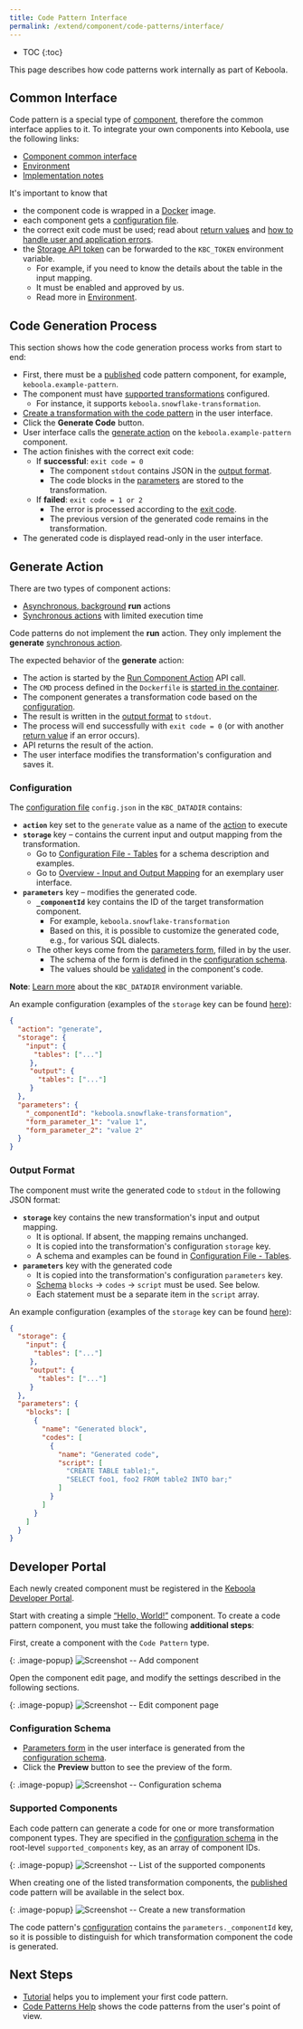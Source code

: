 ```yaml
---
title: Code Pattern Interface
permalink: /extend/component/code-patterns/interface/
---
```


* TOC
{:toc}

This page describes how code patterns work internally as part of Keboola.

## Common Interface
Code pattern is a special type of [component](/extend/component/), therefore the common interface applies to it. 
To integrate your own components into Keboola, use the following links:

- [Component common interface](/extend/common-interface/) 
- [Environment](/extend/common-interface/environment/)
- [Implementation notes](/extend/component/implementation/)

It's important to know that 

- the component code is wrapped in a [Docker](/extend/component/docker-tutorial/) image.
- each component gets a [configuration file](#configuration).
- the correct exit code must be used; read about [return values](/extend/common-interface/environment/#return-values) and
    [how to handle user and application errors](/extend/common-interface/actions/#handling-user-and-application-errors).
- the [Storage API token](https://help.keboola.com/management/project/tokens/) can be forwarded to the `KBC_TOKEN` environment variable.
    - For example, if you need to know the details about the table in the input mapping.
    - It must be enabled and approved by us.
    - Read more in [Environment](/extend/common-interface/environment/).

## Code Generation Process
This section shows how the code generation process works from start to end:

- First, there must be a [published](/extend/publish/) code pattern component, for example, `keboola.example-pattern`.
- The component must have [supported transformations](#supported-components) configured.
    - For instance, it supports `keboola.snowflake-transformation`.
- [Create a transformation with the code pattern](https://help.keboola.com/transformations/code-patterns/#new-transformation-with-code-pattern) in the user interface.
- Click the **Generate Code** button.
- User interface calls the [generate action](#generate-action) on the `keboola.example-pattern` component.
- The action finishes with the correct exit code:
    - If **successful**: `exit code = 0`
        - The component `stdout` contains JSON in the [output format](#output-format). 
        - The code blocks in the [parameters](#output-format) are stored to the transformation.
    - If **failed**: `exit code = 1 or 2`
        - The error is processed according to the [exit code](/extend/common-interface/environment/#return-values).
        - The previous version of the generated code remains in the transformation.
- The generated code is displayed read-only in the user interface.

## Generate Action
There are two types of component actions: 

- [Asynchronous, background](/integrate/jobs/) **run** actions
- [Synchronous actions](/extend/common-interface/actions/) with limited execution time

Code patterns do not implement the **run** action. They only implement the **generate** [synchronous action](/extend/common-interface/actions/).

The expected behavior of the **generate** action:

- The action is started by the [Run Component Action](https://kebooladocker.docs.apiary.io/#reference/actions/run-custom-component-action/) API call.
- The `CMD` process defined in the `Dockerfile` is [started in the container](/extend/component/docker-tutorial/#running-docker-images-in-kbc).
- The component generates a transformation code based on the [configuration](#configuration).
- The result is written in the [output format](#output-format) to `stdout`.
- The process will end successfully with `exit code = 0` (or with another [return value](/extend/common-interface/environment/#return-values) if an error occurs).
- API returns the result of the action.
- The user interface modifies the transformation's configuration and saves it. 

### Configuration
The [configuration file](/extend/common-interface/config-file/) `config.json` in the `KBC_DATADIR` contains:

- **`action`** key set to the `generate` value as a name of the [action](/extend/common-interface/actions/) to execute
- **`storage`** key – contains the current input and output mapping from the transformation.
    - Go to [Configuration File - Tables](/extend/common-interface/config-file/#tables) for a schema description and examples.
    - Go to [Overview - Input and Output Mapping](https://help.keboola.com/transformations/code-patterns/#input-and-output-mapping) for an exemplary user interface.
- **`parameters`** key – modifies the generated code.
    - **`_componentId`** key contains the ID of the target transformation component.
        - For example, `keboola.snowflake-transformation`
        - Based on this, it is possible to customize the generated code, e.g., for various SQL dialects.
    - The other keys come from the [parameters form](https://help.keboola.com/transformations/code-patterns/#parameters-form), filled in by the user.
        - The schema of the form is defined in the [configuration schema](#configuration-schema).
        - The values should be [validated](/extend/common-interface/config-file/#validation) in the component's code.
    
**Note**: [Learn more](/extend/common-interface/environment/) about the `KBC_DATADIR` environment variable.

An example configuration (examples of the `storage` key can be found [here](/extend/common-interface/config-file/#tables)):

```json
{ 
  "action": "generate",
  "storage": {
    "input": {
      "tables": ["..."]
     },
     "output": {
       "tables": ["..."]
     }
  },
  "parameters": {
    "_componentId": "keboola.snowflake-transformation",
    "form_parameter_1": "value 1",
    "form_parameter_2": "value 2"
  }
}
```

### Output Format
The component must write the generated code to `stdout` in the following JSON format:

- **`storage`** key contains the new transformation's input and output mapping.
    - It is optional. If absent, the mapping remains unchanged.
    - It is copied into the transformation's configuration `storage` key.
    - A schema and examples can be found in [Configuration File - Tables](/extend/common-interface/config-file/#tables).
- **`parameters`** key with the generated code
    - It is copied into the transformation's configuration `parameters` key.
    - [Schema](https://help.keboola.com/transformations/#writing-scripts) `blocks` -> `codes` -> `script` must be used. See below.
    - Each statement must be a separate item in the `script` array.

An example configuration (examples of the `storage` key can be found [here](/extend/common-interface/config-file/#tables)):

```json
{
  "storage": {
    "input": {
      "tables": ["..."]
     },
     "output": {
       "tables": ["..."]
     }
  },
  "parameters": {
    "blocks": [
      {
        "name": "Generated block",
        "codes": [
          {
            "name": "Generated code",
            "script": [
              "CREATE TABLE table1;",
              "SELECT foo1, foo2 FROM table2 INTO bar;"
            ]
          }
        ]
      }
    ]   
  }
}
```

## Developer Portal
Each newly created component must be registered in the [Keboola Developer Portal](https://components.keboola.com/).

Start with creating a simple [“Hello, World!”](/extend/component/tutorial/) component. To create 
a code pattern component, you must take the following **additional steps**:

First, create a component with the `Code Pattern` type.

{: .image-popup}
![Screenshot -- Add component](/extend/component/code-patterns/interface-1-add-component.png)

Open the component edit page, and modify the settings described in the following sections.

{: .image-popup}
![Screenshot -- Edit component page](/extend/component/code-patterns/interface-5-edit-component.png)

### Configuration Schema
- [Parameters form](https://help.keboola.com/transformations/code-patterns/#parameters-form) in the user interface
is generated from the [configuration schema](/extend/component/ui-options/configuration-schema/).
- Click the **Preview** button to see the preview of the form. 

{: .image-popup}
![Screenshot -- Configuration schema](/extend/component/code-patterns/interface-2-schema.png)

### Supported Components
Each code pattern can generate a code for one or more transformation component types.
They are specified in the [configuration schema](/extend/component/ui-options/configuration-schema/) in
the root-level `supported_components` key, as an array of component IDs. 

{: .image-popup}
![Screenshot -- List of the supported components](/extend/component/code-patterns/interface-3-supported-list.png)

When creating one of the listed transformation components, the [published](/extend/publish/) code pattern will be 
available in the select box.

{: .image-popup}
![Screenshot -- Create a new transformation](/extend/component/code-patterns/interface-4-new-transformation.png)

The code pattern's [configuration](/extend/component/code-patterns/interface#configuration) contains 
the `parameters._componentId` key, so it is possible to distinguish for which transformation component the code is generated.

## Next Steps
- [Tutorial](/extend/component/code-patterns/tutorial) helps you to implement your first code pattern.
- [Code Patterns Help](https://help.keboola.com/transformations/code-patterns/) shows the code patterns from the user's point of view.